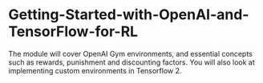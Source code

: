 # Getting-Started-with-OpenAI-and-TensorFlow-for-RL
The module will cover OpenAI Gym environments, and essential concepts such as rewards, punishment and discounting factors. You will also look at implementing custom environments in Tensorflow 2.
